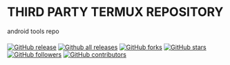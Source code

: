 # THIRD PARTY TERMUX REPOSITORY

android tools repo

####
[![GitHub release](https://img.shields.io/github/release/rendiix/rendiix.github.io.svg)](https://GitHub.com/rendiix/rendiix.github.io/releases/)
[![Github all releases](https://img.shields.io/github/downloads/rendiix/rendiix.github.io/total.svg)](https://GitHub.com/rendiix/rendiix.github.io/releases/)
[![GitHub forks](https://img.shields.io/github/forks/rendiix/rendiix.github.io.svg?style=social&label=Fork&maxAge=2592000)](https://GitHub.com/rendiix/rendiix.github.io/network/)
[![GitHub stars](https://img.shields.io/github/stars/rendiix/rendiix.github.io.svg?style=social&label=Star&maxAge=2592000)](https://GitHub.com/rendiix/rendiix.github.io/stargazers/)
[![GitHub followers](https://img.shields.io/github/followers/rendiix.svg?style=social&label=Follow&maxAge=2592000)](https://github.com/rendiix?tab=followers)
[![GitHub contributors](https://img.shields.io/github/contributors/rendiix/rendiix.github.io.svg)](https://GitHub.com/rendiix/rendiix.github.io/graphs/contributors/)

